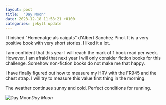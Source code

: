 ```yaml
---
layout: post
title:  "Day Moon"
date: 2023-12-18 11:58:21 +0100
categories: jekyll update
---
```


I finished "Homenatge als caiguts" d'Albert Sanchez Pinol. It is a very positive book with very short stories. I liked it a lot.   

I am confident that this year I will reach the mark of 1 book read per week. However, I am afraid that next year I will only consider fiction books for this challenge. Somehow non-fiction books do not make me that happy.

I have finally figured out how to measure my HRV with the FR945 and the chest strap. I will try to measure this value first thing in the morning.

The weather continues sunny and cold. Perfect conditions for running.



![Day Moon](https://lh3.googleusercontent.com/pw/ABLVV85JhcWxu5WBU8waxIW65YBHeI_nLLxvvvPPjJqMfzq_F6fDNeFW9y9cXfStW_BZlG4CuS5LL0GJOxi213wI9ufKbnUtvDbQjcfZ8BTaWXtqnK0QccE=w2400)*Day Moon*&nbsp;



[jekyll-docs]: https://jekyllrb.com/docs/home
[jekyll-gh]:   https://github.com/jekyll/jekyll
[jekyll-talk]: https://talk.jekyllrb.com/
